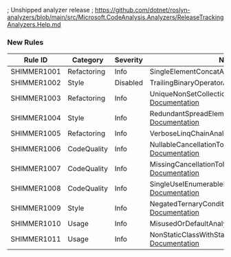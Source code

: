 ﻿; Unshipped analyzer release
; https://github.com/dotnet/roslyn-analyzers/blob/main/src/Microsoft.CodeAnalysis.Analyzers/ReleaseTrackingAnalyzers.Help.md

### New Rules

Rule ID | Category | Severity | Notes
--------|----------|----------|-------
SHIMMER1001 | Refactoring | Info | SingleElementConcatAnalyzer, [Documentation](https://github.com/Bartleby2718/Shimmering.Analyzers/blob/main/docs/SHIMMER1001.md)
SHIMMER1002 | Style | Disabled | TrailingBinaryOperatorAnalyzer, [Documentation](https://github.com/Bartleby2718/Shimmering.Analyzers/blob/main/docs/SHIMMER1002.md)
SHIMMER1003 | Refactoring | Info | UniqueNonSetCollectionAnalyzer, [Documentation](https://github.com/Bartleby2718/Shimmering.Analyzers/blob/main/docs/SHIMMER1003.md)
SHIMMER1004 | Style | Info | RedundantSpreadElementAnalyzer, [Documentation](https://github.com/Bartleby2718/Shimmering.Analyzers/blob/main/docs/SHIMMER1004.md)
SHIMMER1005 | Refactoring | Info | VerboseLinqChainAnalyzer, [Documentation](https://github.com/Bartleby2718/Shimmering.Analyzers/blob/main/docs/SHIMMER1005.md)
SHIMMER1006 | CodeQuality | Info | NullableCancellationTokenAnalyzer, [Documentation](https://github.com/Bartleby2718/Shimmering.Analyzers/blob/main/docs/SHIMMER1006.md)
SHIMMER1007 | CodeQuality | Info | MissingCancellationTokenAnalyzer, [Documentation](https://github.com/Bartleby2718/Shimmering.Analyzers/blob/main/docs/SHIMMER1007.md)
SHIMMER1008 | CodeQuality | Info | SingleUseIEnumerableMaterializationAnalyzer, [Documentation](https://github.com/Bartleby2718/Shimmering.Analyzers/blob/main/docs/SHIMMER1008.md)
SHIMMER1009 | Style | Info | NegatedTernaryConditionAnalyzer, [Documentation](https://github.com/Bartleby2718/Shimmering.Analyzers/blob/main/docs/SHIMMER1009.md)
SHIMMER1010 | Usage | Info | MisusedOrDefaultAnalyzer, [Documentation](https://github.com/Bartleby2718/Shimmering.Analyzers/blob/main/docs/SHIMMER1010.md)
SHIMMER1011 | Usage | Info | NonStaticClassWithStaticMembersOnlyAnalyzer, [Documentation](https://github.com/Bartleby2718/Shimmering.Analyzers/blob/main/docs/SHIMMER1011.md)